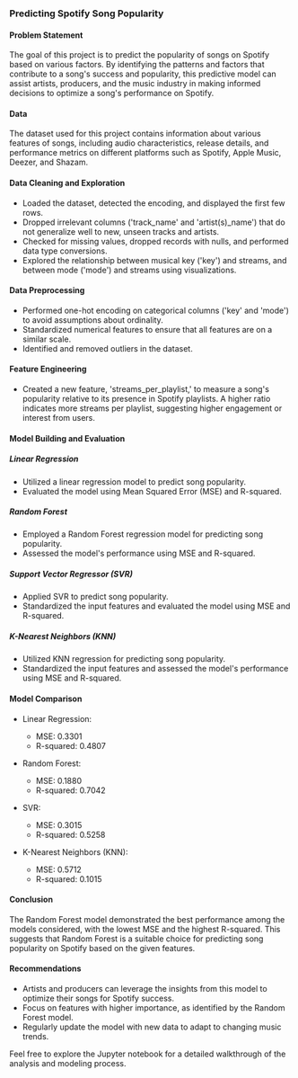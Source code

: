 ### Predicting Spotify Song Popularity

#### Problem Statement

The goal of this project is to predict the popularity of songs on Spotify based on various factors. By identifying the patterns and factors that contribute to a song's success and popularity, this predictive model can assist artists, producers, and the music industry in making informed decisions to optimize a song's performance on Spotify.

#### Data

The dataset used for this project contains information about various features of songs, including audio characteristics, release details, and performance metrics on different platforms such as Spotify, Apple Music, Deezer, and Shazam.

#### Data Cleaning and Exploration

- Loaded the dataset, detected the encoding, and displayed the first few rows.
- Dropped irrelevant columns ('track_name' and 'artist(s)_name') that do not generalize well to new, unseen tracks and artists.
- Checked for missing values, dropped records with nulls, and performed data type conversions.
- Explored the relationship between musical key ('key') and streams, and between mode ('mode') and streams using visualizations.

#### Data Preprocessing

- Performed one-hot encoding on categorical columns ('key' and 'mode') to avoid assumptions about ordinality.
- Standardized numerical features to ensure that all features are on a similar scale.
- Identified and removed outliers in the dataset.

#### Feature Engineering

- Created a new feature, 'streams_per_playlist,' to measure a song's popularity relative to its presence in Spotify playlists. A higher ratio indicates more streams per playlist, suggesting higher engagement or interest from users.

#### Model Building and Evaluation

##### Linear Regression

- Utilized a linear regression model to predict song popularity.
- Evaluated the model using Mean Squared Error (MSE) and R-squared.

##### Random Forest

- Employed a Random Forest regression model for predicting song popularity.
- Assessed the model's performance using MSE and R-squared.

##### Support Vector Regressor (SVR)

- Applied SVR to predict song popularity.
- Standardized the input features and evaluated the model using MSE and R-squared.

##### K-Nearest Neighbors (KNN)

- Utilized KNN regression for predicting song popularity.
- Standardized the input features and assessed the model's performance using MSE and R-squared.

#### Model Comparison

- Linear Regression:
  - MSE: 0.3301
  - R-squared: 0.4807

- Random Forest:
  - MSE: 0.1880
  - R-squared: 0.7042

- SVR:
  - MSE: 0.3015
  - R-squared: 0.5258

- K-Nearest Neighbors (KNN):
  - MSE: 0.5712
  - R-squared: 0.1015

#### Conclusion

The Random Forest model demonstrated the best performance among the models considered, with the lowest MSE and the highest R-squared. This suggests that Random Forest is a suitable choice for predicting song popularity on Spotify based on the given features.

#### Recommendations

- Artists and producers can leverage the insights from this model to optimize their songs for Spotify success.
- Focus on features with higher importance, as identified by the Random Forest model.
- Regularly update the model with new data to adapt to changing music trends.

Feel free to explore the Jupyter notebook for a detailed walkthrough of the analysis and modeling process.
